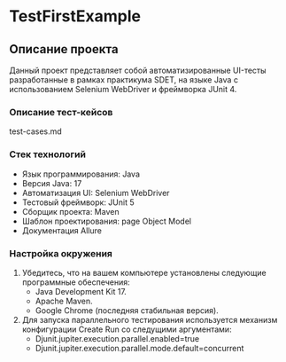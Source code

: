 # TestFirstExample
## Описание проекта

Данный проект представляет собой автоматизированные UI-тесты разработанные в рамках практикума SDET, на языке Java с использованием Selenium WebDriver и фреймворка JUnit 4.

### Описание тест-кейсов 

test-cases.md

### Стек технологий

- Язык программирования: Java
- Версия Java: 17
- Автоматизация UI: Selenium WebDriver
- Тестовый фреймворк: JUnit 5
- Сборщик проекта: Maven
- Шаблон проектирования: page Object Model
- Документация Allure

### Настройка окружения

1. Убедитесь, что на вашем компьютере установлены следующие программные обеспечения:
   - Java Development Kit  17.
   - Apache Maven.
   - Google Chrome (последняя стабильная версия).
2. Для запуска параллельного тестирования используется механизм конфигурации Create Run со следущими аргументами:
   - Djunit.jupiter.execution.parallel.enabled=true
   - Djunit.jupiter.execution.parallel.mode.default=concurrent

   

